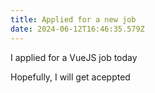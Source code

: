 ```yaml
---
title: Applied for a new job
date: 2024-06-12T16:46:35.579Z
---
```


I applied for a VueJS job today

Hopefully, I will get aceppted
